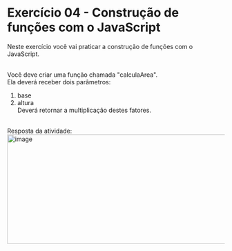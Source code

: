 # Exercício 04 - Construção de funções com o JavaScript
Neste exercício você vai praticar a construção de funções com o JavaScript.<br><br>

Você deve criar uma função chamada "calculaArea".<br>
Ela deverá receber dois parâmetros:<br>
1) base<br>
2) altura<br>
Deverá retornar a multiplicação destes fatores.<br><br>

Resposta da atividade:
<img width="516" height="253" alt="image" src="https://github.com/user-attachments/assets/a26272b0-c41b-4b86-8e5c-ecc0c31b7aa6" />
